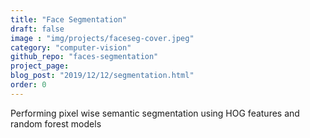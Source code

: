 ```yaml
---
title: "Face Segmentation"
draft: false
image : "img/projects/faceseg-cover.jpeg"
category: "computer-vision"
github_repo: "faces-segmentation"
project_page: 
blog_post: "2019/12/12/segmentation.html"
order: 0
---
```


Performing pixel wise semantic segmentation using HOG features and random forest models

